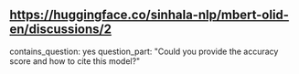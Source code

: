 ## https://huggingface.co/sinhala-nlp/mbert-olid-en/discussions/2

contains_question: yes
question_part: "Could you provide the accuracy score and how to cite this model?"